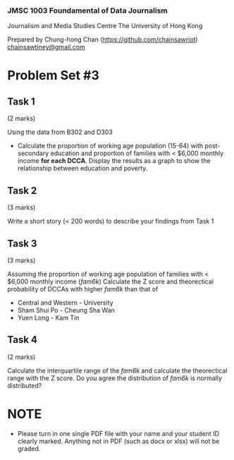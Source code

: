 ### JMSC 1003 Foundamental of Data Journalism

Journalism and Media Studies Centre
The University of Hong Kong

Prepared by Chung-hong Chan (https://github.com/chainsawriot)  chainsawtiney@gmail.com

# Problem Set #3

## Task 1

(2 marks)

Using the data from B302 and D303

* Calculate the proportion of working age population (15-64) with post-secondary education and proportion of families with < $6,000 monthly income **for each DCCA**. Display the results as a graph to show the relationship between education and poverty.

## Task 2

(3 marks)

Write a short story (< 200 words) to describe your findings from Task 1

## Task 3

(3 marks)

Assuming the proportion of working age population of families with < $6,000 monthly income (*fam6k*) Calculate the Z score and theorectical probability of DCCAs with higher *fam6k* than that of

* Central and Western - University
* Sham Shui Po - Cheung Sha Wan
* Yuen Long - Kam Tin

## Task 4

(2 marks)

Calculate the interquartile range of the *fam6k* and calculate the theorectical range with the Z score. Do you agree the distribution of *fam6k* is normally distributed?

# NOTE

* Please turn in one single PDF file with your name and your student ID clearly marked. Anything not in PDF (such as docx or xlsx) will not be graded.
